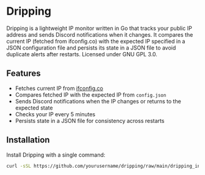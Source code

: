 # Dripping

Dripping is a lightweight IP monitor written in Go that tracks your public IP address and sends Discord notifications when it changes. It compares the current IP (fetched from ifconfig.co) with the expected IP specified in a JSON configuration file and persists its state in a JSON file to avoid duplicate alerts after restarts. Licensed under GNU GPL 3.0.

## Features

- Fetches current IP from [ifconfig.co](https://ifconfig.co)
- Compares fetched IP with the expected IP from `config.json`
- Sends Discord notifications when the IP changes or returns to the expected state
- Checks your IP every 5 minutes
- Persists state in a JSON file for consistency across restarts

## Installation

Install Dripping with a single command:

```bash
curl -sSL https://github.com/yourusername/dripping/raw/main/dripping_install.sh | bash
```

